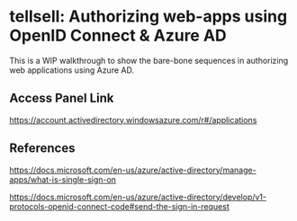 # tellsell: Authorizing web-apps using OpenID Connect & Azure AD

This is a WIP walkthrough to show the bare-bone sequences in authorizing web applications using Azure AD.

## Access Panel Link

https://account.activedirectory.windowsazure.com/r#/applications

## References

https://docs.microsoft.com/en-us/azure/active-directory/manage-apps/what-is-single-sign-on

https://docs.microsoft.com/en-us/azure/active-directory/develop/v1-protocols-openid-connect-code#send-the-sign-in-request

